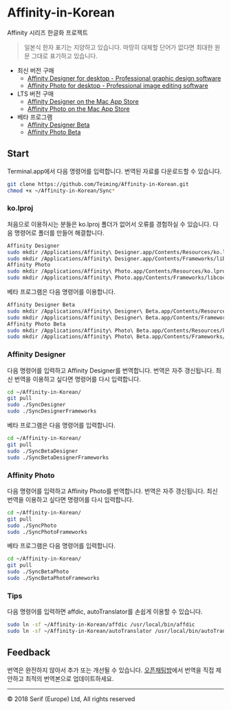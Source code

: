 # Affinity-in-Korean
Affinity 시리즈 한글화 프로젝트
>일본식 한자 표기는 지양하고 있습니다.
>마땅히 대체할 단어가 없다면 최대한 원문 그대로 표기하고 있습니다.

* 최신 버전 구매
  * [Affinity Designer for desktop - Professional graphic design software](https://affinity.serif.com/designer/desktop)
  * [Affinity Photo for desktop - Professional image editing software](https://affinity.serif.com/photo/desktop)
  <!-- * [Affinity Publisher for desktop](https://affinity.serif.com/publisher/desktop) -->
* LTS 버전 구매
  * [Affinity Designer on the Mac App Store](https://itunes.apple.com/app/affinity-designer/id824171161)
  * [Affinity Photo on the Mac App Store](https://itunes.apple.com/app/affinity-photo/id824183456)
  <!-- * [Affinity Publisher on the Mac App Store](https://itunes.apple.com/app/affinity-publisher/id) -->
* 베타 프로그램
  * [Affinity Designer Beta](https://s3.amazonaws.com/affinity-beta/download/Affinity%20Designer%20Beta.dmg)
  * [Affinity Photo Beta](https://s3.amazonaws.com/affinity-beta/download/Affinity%20Photo%20Customer%20Beta.dmg)
## Start
Terminal.app에서 다음 명령어를 입력합니다. 번역된 자료를 다운로드할 수 있습니다.
```sh
git clone https://github.com/Teiming/Affinity-in-Korean.git
chmod +x ~/Affinity-in-Korean/Sync*
```
### ko.lproj
처음으로 이용하시는 분들은 ko.lproj 폴더가 없어서 오류를 경험하실 수 있습니다. 다음 명령어로 폴더를 만들어 해결합니다.
```sh
Affinity Designer
sudo mkdir /Applications/Affinity\ Designer.app/Contents/Resources/ko.lproj/
sudo mkdir /Applications/Affinity\ Designer.app/Contents/Frameworks/libcocoaui.framework/Versions/A/Resources/ko.lproj/
Affinity Photo
sudo mkdir /Applications/Affinity\ Photo.app/Contents/Resources/ko.lproj/
sudo mkdir /Applications/Affinity\ Photo.app/Contents/Frameworks/libcocoaui.framework/Versions/A/Resources/ko.lproj/
```
베타 프로그램은 다음 명령어를 이용합니다.
```sh
Affinity Designer Beta
sudo mkdir /Applications/Affinity\ Designer\ Beta.app/Contents/Resources/ko.lproj/
sudo mkdir /Applications/Affinity\ Designer\ Beta.app/Contents/Frameworks/libcocoaui.framework/Versions/A/Resources/ko.lproj/
Affinity Photo Beta
sudo mkdir /Applications/Affinity\ Photo\ Beta.app/Contents/Resources/ko.lproj/
sudo mkdir /Applications/Affinity\ Photo\ Beta.app/Contents/Frameworks/libcocoaui.framework/Versions/A/Resources/ko.lproj/
```
### Affinity Designer
다음 명령어를 입력하고 Affinity Designer를 번역합니다. 번역은 자주 갱신됩니다. 최신 번역을 이용하고 싶다면 명령어를 다시 입력합니다.
```sh
cd ~/Affinity-in-Korean/
git pull
sudo ./SyncDesigner
sudo ./SyncDesignerFrameworks
```
베타 프로그램은 다음 명령어를 입력합니다.
```sh
cd ~/Affinity-in-Korean/
git pull
sudo ./SyncBetaDesigner
sudo ./SyncBetaDesignerFrameworks
```
### Affinity Photo
다음 명령어를 입력하고 Affinity Photo를 번역합니다. 번역은 자주 갱신됩니다. 최신 번역을 이용하고 싶다면 명령어를 다시 입력합니다.
```sh
cd ~/Affinity-in-Korean/
git pull
sudo ./SyncPhoto
sudo ./SyncPhotoFrameworks
```
베타 프로그램은 다음 명령어를 입력합니다.
```sh
cd ~/Affinity-in-Korean/
git pull
sudo ./SyncBetaPhoto
sudo ./SyncBetaPhotoFrameworks
```
### Tips
다음 명령어를 입력하면 affdic, autoTranslator를 손쉽게 이용할 수 있습니다.
```sh
sudo ln -sf ~/Affinity-in-Korean/affdic /usr/local/bin/affdic
sudo ln -sf ~/Affinity-in-Korean/autoTranslator /usr/local/bin/autoTranslator
```
## Feedback
번역은 완전하지 않아서 추가 또는 개선될 수 있습니다. [오픈채팅방](https://open.kakao.com/o/gmcERP6)에서 번역을 직접 제안하고 최적의 번역본으로 업데이트하세요.
***
© 2018 Serif (Europe) Ltd, All rights reserved
